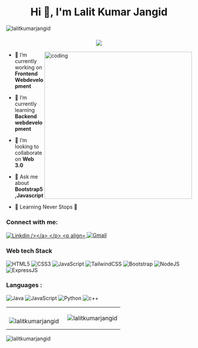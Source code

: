 <h1 align="center">Hi 👋, I'm Lalit Kumar Jangid</h1>
<p align="left"> <img src="https://komarev.com/ghpvc/?username=lalitkumarjangid&label=Profile%20views&color=0e75b6&style=flat" alt="lalitkumarjangid" /> </p>
<h3 align="center"> <img src="https://readme-typing-svg.herokuapp.com?color=0357F7&lines=Full+Stack+Developer+%3A)" /> </h3>

<img align="right" alt="coding" width="400" src="https://user-images.githubusercontent.com/55389276/140866485-8fb1c876-9a8f-4d6a-98dc-08c4981eaf70.gif">
    
- 🔭 I’m currently working on **Frontend Webdevelopment**

- 🌱 I’m currently learning **Backend webdevelopment**

- 👯 I’m looking to collaborate on **Web 3.0**

- 💬 Ask me about **Bootstrap5 ,Javascript**

- 🚀 Learning Never Stops 🚀

<h3 align="left">Connect with me:</h3>
<p align="left">
<a href="https://linkedin.com/in/https://www.linkedin.com/in/lalit-kumar-jangid-082001229" target="blank"><img align="center" src="https://img.shields.io/badge/linkedin-%230077B5.svg?style=for-the-badge&logo=linkedin&logoColor=white" alt="Linkdin /></a>
  </p>
  
  <p align="left">
<a href="mailto:lkjlalitkumar2005@gmail.com"><img alt="Gmail" src="https://img.shields.io/badge/Gmail-D14836?style=for-the-badge&logo=gmail&logoColor=white"/></a>
 </p>

  

<h3> Web tech Stack </h3>
<p align="left">
<img alt="HTML5" src="https://img.shields.io/badge/html5-%23E34F26.svg?style=for-the-badge&logo=html5&logoColor=white"/>
<img alt="CSS3" src="https://img.shields.io/badge/css3-%231572B6.svg?style=for-the-badge&logo=css3&logoColor=white"/> 
<img alt="JavaScript" src="https://img.shields.io/badge/javascript-%23323330.svg?style=for-the-badge&logo=javascript&logoColor=%23F7DF1E"/> 
<img alt="TailwindCSS" src="https://img.shields.io/badge/Tailwind_CSS-38B2AC?style=for-the-badge&logo=tailwind-css&logoColor=white"/>
<img alt="Bootstrap" src="https://img.shields.io/badge/bootstrap-%23563D7C.svg?style=for-the-badge&logo=bootstrap&logoColor=white"/>
<img alt="NodeJS" src="https://img.shields.io/badge/node.js-%2343853D.svg?style=for-the-badge&logo=node-dot-js&logoColor=white"/>
<img alt="ExpressJS" src="https://img.shields.io/badge/Express.js-000000?style=for-the-badge&logo=express&logoColor=white"/>
   </p>

<h3 align="left">Languages :</h3>
<div align="left">
<img alt="Java" src="https://img.shields.io/badge/java-%23ED8B00.svg?style=for-the-badge&logo=java&logoColor=white"/>
<img alt="JavaScript" src="https://img.shields.io/badge/javascript-%23323330.svg?style=for-the-badge&logo=javascript&logoColor=%23F7DF1E"/>
<img alt="Python" src="https://img.shields.io/badge/python-%2314354C.svg?style=for-the-badge&logo=python&logoColor=white"/>
<img alt="c++" src="https://img.shields.io/badge/C%2B%2B-00599C?style=for-the-badge&logo=c%2B%2B&logoColor=white"/>
</div>
<table>
  <tr>
<td><p><img align="left" src="https://github-readme-stats.vercel.app/api/top-langs?username=lalitkumarjangid&show_icons=true&theme=dark&locale=en&layout=compact" alt="lalitkumarjangid" /></p></td>

<td><p>&nbsp;<img align="center" src="https://github-readme-stats.vercel.app/api?username=lalitkumarjangid&show_icons=true&theme=dark&locale=en" alt="lalitkumarjangid" /></p></td>
  </tr>
  </table>

<p><img align="center" src="https://github-readme-streak-stats.herokuapp.com/?user=lalitkumarjangid&theme=dark" alt="lalitkumarjangid" /></p>
